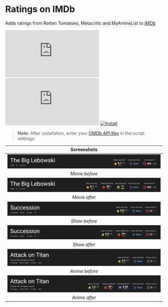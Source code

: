 # Ratings on IMDb

Adds ratings from Rotten Tomatoes, Metacritic and MyAnimeList to [IMDb][imdb-link]

[![Version][version-badge]][link]
[![Size][size-badge]][link]
[![Install][install-badge]][download-link]

>**Note**: After installation, enter your [OMDb API Key][omdb-api] in the script settings.

|           Screenshots           |
| :-----------------------------: |
| [![Before][screenshot-1]][link] |
|         _Movie before_          |
| [![After][screenshot-2]][link]  |
|          _Movie after_          |
| [![Before][screenshot-3]][link] |
|          _Show before_          |
| [![After][screenshot-4]][link]  |
|          _Show after_           |
| [![Before][screenshot-5]][link] |
|         _Anime before_          |
| [![After][screenshot-6]][link]  |
|          _Anime after_          |

[link]: #ratings-on-imdb
[imdb-link]: https://www.imdb.com/
[omdb-api]: https://www.omdbapi.com/apikey.aspx

[version-badge]: https://flat.badgen.net/runkit/iFelix18/version/iFelix18/Userscripts/master/userscripts/meta/ratings-on-imdb.meta.js
[size-badge]: https://flat.badgen.net/badgesize/normal/iFelix18/Userscripts/master/userscripts/ratings-on-imdb.user.js
[install-badge]: https://flat.badgen.net/badge/install%20directly%20from/GitHub/blue "Click here!"

[download-link]: https://cdn.jsdelivr.net/gh/iFelix18/Userscripts@master/userscripts/ratings-on-imdb.user.js "Click here!"

[screenshot-1]: /docs/screenshots/ratings-on-imdb_movie-before.png?raw=true "Before"
[screenshot-2]: /docs/screenshots/ratings-on-imdb_movie-after.png?raw=true "After"
[screenshot-3]: /docs/screenshots/ratings-on-imdb_show-before.png?raw=true "Before"
[screenshot-4]: /docs/screenshots/ratings-on-imdb_show-after.png?raw=true "After"
[screenshot-5]: /docs/screenshots/ratings-on-imdb_anime-before.png?raw=true "Before"
[screenshot-6]: /docs/screenshots/ratings-on-imdb_anime-after.png?raw=true "After"
